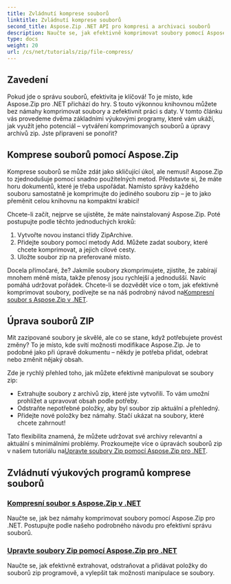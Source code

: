 ```yaml
---
title: Zvládnutí komprese souborů
linktitle: Zvládnutí komprese souborů
second_title: Aspose.Zip .NET API pro kompresi a archivaci souborů
description: Naučte se, jak efektivně komprimovat soubory pomocí Aspose.Zip for .NET s naším podrobným návodem. Postupujte podle tohoto komplexního průvodce pro bezproblémovou implementaci komprese souborů do vašich aplikací .NET.
type: docs
weight: 20
url: /cs/net/tutorials/zip/file-compress/
---
```

## Zavedení

Pokud jde o správu souborů, efektivita je klíčová! To je místo, kde Aspose.Zip pro .NET přichází do hry. S touto výkonnou knihovnou můžete bez námahy komprimovat soubory a zefektivnit práci s daty. V tomto článku vás provedeme dvěma základními výukovými programy, které vám ukáží, jak využít jeho potenciál – vytváření komprimovaných souborů a úpravy archivů zip. Jste připraveni se ponořit?

## Komprese souborů pomocí Aspose.Zip

Komprese souborů se může zdát jako skličující úkol, ale nemusí! Aspose.Zip to zjednodušuje pomocí snadno použitelných metod. Představte si, že máte horu dokumentů, které je třeba uspořádat. Namísto správy každého souboru samostatně je komprimujte do jediného souboru zip – je to jako přeměnit celou knihovnu na kompaktní krabici! 

Chcete-li začít, nejprve se ujistěte, že máte nainstalovaný Aspose.Zip. Poté postupujte podle těchto jednoduchých kroků:

1. Vytvořte novou instanci třídy ZipArchive.
2. Přidejte soubory pomocí metody Add. Můžete zadat soubory, které chcete komprimovat, a jejich cílové cesty.
3. Uložte soubor zip na preferované místo.

 Docela přímočaré, že? Jakmile soubory zkomprimujete, zjistíte, že zabírají mnohem méně místa, takže přenosy jsou rychlejší a jednodušší. Navíc pomáhá udržovat pořádek. Chcete-li se dozvědět více o tom, jak efektivně komprimovat soubory, podívejte se na náš podrobný návod na[Kompresní soubor s Aspose.Zip v .NET](./compression-file/).

## Úprava souborů ZIP

Mít zazipované soubory je skvělé, ale co se stane, když potřebujete provést změny? To je místo, kde svítí možnosti modifikace Aspose.Zip. Je to podobné jako při úpravě dokumentu – někdy je potřeba přidat, odebrat nebo změnit nějaký obsah.

Zde je rychlý přehled toho, jak můžete efektivně manipulovat se soubory zip:

- Extrahujte soubory z archivů zip, které jste vytvořili. To vám umožní prohlížet a upravovat obsah podle potřeby.
- Odstraňte nepotřebné položky, aby byl soubor zip aktuální a přehledný.
- Přidejte nové položky bez námahy. Stačí ukázat na soubory, které chcete zahrnout!

 Tato flexibilita znamená, že můžete udržovat své archivy relevantní a aktuální s minimálními problémy. Prozkoumejte více o úpravách souborů zip v našem tutoriálu na[Upravte soubory Zip pomocí Aspose.Zip pro .NET](./modify-zip-files/).

## Zvládnutí výukových programů komprese souborů
### [Kompresní soubor s Aspose.Zip v .NET](./compression-file/)
Naučte se, jak bez námahy komprimovat soubory pomocí Aspose.Zip pro .NET. Postupujte podle našeho podrobného návodu pro efektivní správu souborů.
### [Upravte soubory Zip pomocí Aspose.Zip pro .NET](./modify-zip-files/)
Naučte se, jak efektivně extrahovat, odstraňovat a přidávat položky do souborů zip programově, a vylepšit tak možnosti manipulace se soubory.